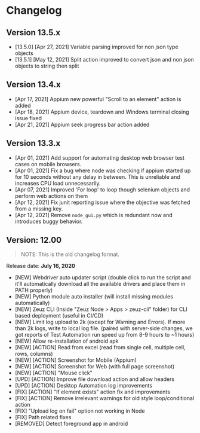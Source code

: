 # Changelog

## Version 13.5.x

- [13.5.0] [Apr 27, 2021] Variable parsing improved for non json type objects
- [13.5.1] [May 12, 2021] Split action improved to convert json and non json objects to string then split

## Version 13.4.x

- [Apr 17, 2021] Appium new powerful "Scroll to an element" action is added
- [Apr 18, 2021] Appium device, teardown and Windows terminal closing issue fixed
- [Apr 21, 2021] Appium seek progress bar action added

## Version 13.3.x

- [Apr 01, 2021] Add support for automating desktop web browser test cases on
  mobile browsers.
- [Apr 01, 2021] Fix a bug where node was checking if appium started up for 10
  seconds without any delay in between. This is unreliable and increases CPU
  load unnecessarily.
- [Apr 07, 2021] Improved 'For loop' to loop though selenium objects and perform 
  web actions on them
- [Apr 12, 2021] Fix junit reporting issue where the objective was fetched
  from a missing key.
- [Apr 12, 2021] Remove `node_gui.py` which is redundant now and introduces
  buggy behavior.

## Version: 12.00

> NOTE: This is the old changelog format.

Release date: **July 16, 2020**

- [NEW] Webdriver auto updater script (double click to run the script and it'll
  automatically download all the available drivers and place them in PATH properly)
- [NEW] Python module auto installer (will install missing modules automatically)
- [NEW] Zeuz CLI (Inside "Zeuz Node > Apps > zeuz-cli" folder)
  for CLI based deployment (useful in CI/CD)
- [NEW] Limit log upload to 2k (except for Warning and Errors).
  If more than 2k logs, write to local log file. (paired with server-side changes,
  we got reports of Test Automation run speed up from 8-9 hours to ~1 hours)
- [NEW] Allow re-installation of android apk
- [NEW] [ACTION] Read from excel (read from single cell, multiple cell, rows, columns)
- [NEW] [ACTION] Screenshot for Mobile (Appium)
- [NEW] [ACTION] Screenshot for Web (with full page screenshot)
- [NEW] [ACTION] "Mouse click"
- [UPD] [ACTION] Improve file download action and allow headers
- [UPD] [ACTION] Desktop Automation log improvements
- [FIX] [ACTION] "If element exists" action fix and improvements
- [FIX] [ACTION] Remove irrelevant warnings for old style loop/conditional action
- [FIX] "Upload log on fail" option not working in Node
- [FIX] Path related fixes
- [REMOVED] Detect foreground app in android

